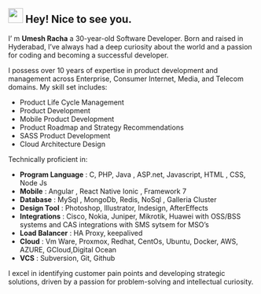 ## <img src="https://emojis.slackmojis.com/emojis/images/1531849430/4246/blob-sunglasses.gif?1531849430" width="30"/> Hey! Nice to see you.

I’ m **Umesh Racha** a 30-year-old Software Developer. Born and raised in Hyderabad, I’ve always had a deep curiosity about the world and a passion for coding and becoming a successful developer.

I possess over 10 years of expertise in product development and management across Enterprise, Consumer Internet, Media, and Telecom domains. My skill set includes:

- Product Life Cycle Management
- Product Development
- Mobile Product Development
- Product Roadmap and Strategy Recommendations
- SASS Product Development
- Cloud Architecture Design

  
Technically proficient in:

- **Program Language** : C, PHP, Java , ASP.net, Javascript, HTML , CSS, Node Js
- **Mobile** : Angular , React Native Ionic , Framework 7
- **Database** : MySql , MongoDb, Redis, NoSql , Galleria Cluster
- **Design Tool** : Photoshop, Illustrator, Indesign, AfterEffects
- **Integrations** : Cisco, Nokia, Juniper, Mikrotik, Huawei with OSS/BSS systems and CAS integrations with SMS sytsem for MSO’s
- **Load Balancer** : HA Proxy, keepalived
- **Cloud** : Vm Ware, Proxmox, Redhat, CentOs, Ubuntu, Docker, AWS, AZURE, GCloud,Digital Ocean
- **VCS** : Subversion, Git, Github

I excel in identifying customer pain points and developing strategic solutions, driven by a passion for problem-solving and intellectual curiosity.

<!--
**umeshracha/umeshracha** is a ✨ _special_ ✨ repository because its `README.md` (this file) appears on your GitHub profile.

Here are some ideas to get you started:

- 🔭 I’m currently working on ...
- 🌱 I’m currently learning ...
- 👯 I’m looking to collaborate on ...
- 🤔 I’m looking for help with ...
- 💬 Ask me about ...
- 📫 How to reach me: ...
- 😄 Pronouns: ...
- ⚡ Fun fact: ...
-->
